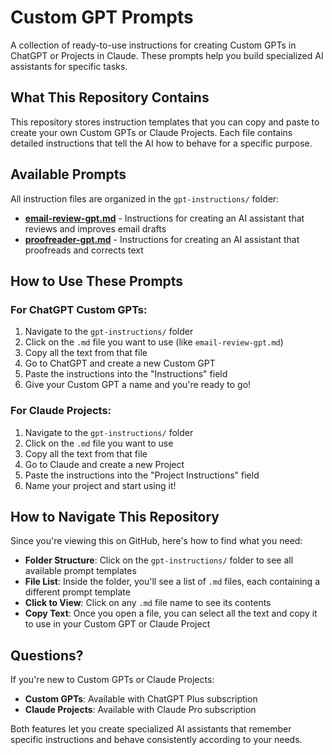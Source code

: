 # Custom GPT Prompts

A collection of ready-to-use instructions for creating Custom GPTs in ChatGPT or Projects in Claude. These prompts help you build specialized AI assistants for specific tasks.

## What This Repository Contains

This repository stores instruction templates that you can copy and paste to create your own Custom GPTs or Claude Projects. Each file contains detailed instructions that tell the AI how to behave for a specific purpose.

## Available Prompts

All instruction files are organized in the `gpt-instructions/` folder:

* [**email-review-gpt.md**](https://github.com/danguenet/custom-gpt-prompts/blob/main/gpt-instructions/email-review-gpt.md) - Instructions for creating an AI assistant that reviews and improves email drafts
* [**proofreader-gpt.md**](https://github.com/danguenet/custom-gpt-prompts/blob/main/proofreader-gpt.md) - Instructions for creating an AI assistant that proofreads and corrects text

## How to Use These Prompts

### For ChatGPT Custom GPTs:
1. Navigate to the `gpt-instructions/` folder
2. Click on the `.md` file you want to use (like `email-review-gpt.md`)
3. Copy all the text from that file
4. Go to ChatGPT and create a new Custom GPT
5. Paste the instructions into the "Instructions" field
6. Give your Custom GPT a name and you're ready to go!

### For Claude Projects:
1. Navigate to the `gpt-instructions/` folder
2. Click on the `.md` file you want to use
3. Copy all the text from that file
4. Go to Claude and create a new Project
5. Paste the instructions into the "Project Instructions" field
6. Name your project and start using it!

## How to Navigate This Repository

Since you're viewing this on GitHub, here's how to find what you need:

* **Folder Structure**: Click on the `gpt-instructions/` folder to see all available prompt templates
* **File List**: Inside the folder, you'll see a list of `.md` files, each containing a different prompt template
* **Click to View**: Click on any `.md` file name to see its contents
* **Copy Text**: Once you open a file, you can select all the text and copy it to use in your Custom GPT or Claude Project

## Questions?

If you're new to Custom GPTs or Claude Projects:

* **Custom GPTs**: Available with ChatGPT Plus subscription
* **Claude Projects**: Available with Claude Pro subscription

Both features let you create specialized AI assistants that remember specific instructions and behave consistently according to your needs.
